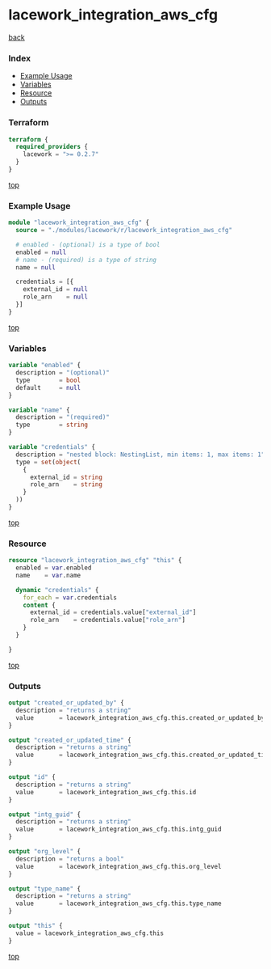 # lacework_integration_aws_cfg

[back](../lacework.md)

### Index

- [Example Usage](#example-usage)
- [Variables](#variables)
- [Resource](#resource)
- [Outputs](#outputs)

### Terraform

```terraform
terraform {
  required_providers {
    lacework = ">= 0.2.7"
  }
}
```

[top](#index)

### Example Usage

```terraform
module "lacework_integration_aws_cfg" {
  source = "./modules/lacework/r/lacework_integration_aws_cfg"

  # enabled - (optional) is a type of bool
  enabled = null
  # name - (required) is a type of string
  name = null

  credentials = [{
    external_id = null
    role_arn    = null
  }]
}
```

[top](#index)

### Variables

```terraform
variable "enabled" {
  description = "(optional)"
  type        = bool
  default     = null
}

variable "name" {
  description = "(required)"
  type        = string
}

variable "credentials" {
  description = "nested block: NestingList, min items: 1, max items: 1"
  type = set(object(
    {
      external_id = string
      role_arn    = string
    }
  ))
}
```

[top](#index)

### Resource

```terraform
resource "lacework_integration_aws_cfg" "this" {
  enabled = var.enabled
  name    = var.name

  dynamic "credentials" {
    for_each = var.credentials
    content {
      external_id = credentials.value["external_id"]
      role_arn    = credentials.value["role_arn"]
    }
  }

}
```

[top](#index)

### Outputs

```terraform
output "created_or_updated_by" {
  description = "returns a string"
  value       = lacework_integration_aws_cfg.this.created_or_updated_by
}

output "created_or_updated_time" {
  description = "returns a string"
  value       = lacework_integration_aws_cfg.this.created_or_updated_time
}

output "id" {
  description = "returns a string"
  value       = lacework_integration_aws_cfg.this.id
}

output "intg_guid" {
  description = "returns a string"
  value       = lacework_integration_aws_cfg.this.intg_guid
}

output "org_level" {
  description = "returns a bool"
  value       = lacework_integration_aws_cfg.this.org_level
}

output "type_name" {
  description = "returns a string"
  value       = lacework_integration_aws_cfg.this.type_name
}

output "this" {
  value = lacework_integration_aws_cfg.this
}
```

[top](#index)